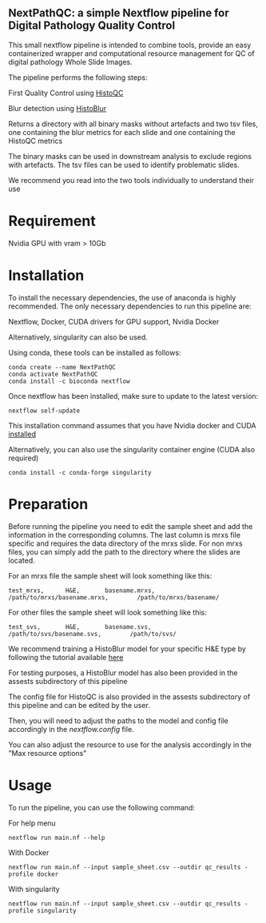 ## NextPathQC: a simple Nextflow pipeline for Digital Pathology Quality Control

This small nextflow pipeline is intended to combine tools, provide an easy containerized wrapper and computational resource management for QC of digital pathology Whole Slide Images.

The pipeline performs the following steps:

First Quality Control using [HistoQC](https://github.com/choosehappy/HistoQC)

Blur detection using [HistoBlur](https://github.com/choosehappy/HistoBlur)

Returns a directory with all binary masks without artefacts and two tsv files, one containing the blur metrics for each slide and one containing the HistoQC metrics

The binary masks can be used in downstream analysis to exclude regions with artefacts. The tsv files can be used to identify problematic slides.

We recommend you read into the two tools individually to understand their use

# Requirement

Nvidia GPU with vram > 10Gb

# Installation
To install the necessary dependencies, the use of anaconda is highly recommended.
The only necessary dependencies to run this pipeline are:

Nextflow,
Docker,
CUDA drivers for GPU support,
Nvidia Docker



Alternatively, singularity can also be used.

Using conda, these tools can be installed as follows:

```
conda create --name NextPathQC
conda activate NextPathQC
conda install -c bioconda nextflow
```

Once nextflow has been installed, make sure to update to the latest version:

```
nextflow self-update
```


This installation command assumes that you have Nvidia docker and CUDA [installed](https://docs.nvidia.com/datacenter/cloud-native/container-toolkit/install-guide.html)

Alternatively, you can also use the singularity container engine (CUDA also required)

```
conda install -c conda-forge singularity
```

# Preparation

Before running the pipeline you need to edit the sample sheet and add the information in the corresponding columns.
The last column is mrxs file specific and requires the data directory of the mrxs slide. For non mrxs files, you can simply add the
path to the directory where the slides are located.

For an mrxs file the sample sheet will look something like this:
```
test_mrxs,      H&E,       basename.mrxs,       /path/to/mrxs/basename.mrxs,        /path/to/mrxs/basename/
```
For other files the sample sheet will look something like this:
```
test_svs,       H&E,       basename.svs,       /path/to/svs/basename.svs,        /path/to/svs/
```

We recommend training a HistoBlur model for your specific H&E type by following the tutorial available [here](https://github.com/choosehappy/HistoBlur)

For testing purposes, a HistoBlur model has also been provided in the assests subdirectory of this pipeline

The config file for HistoQC is also provided in the assests subdirectory of this pipeline and can be edited by the user.

Then, you will need to adjust the paths to the model and config file accordingly in the *nextflow.config* file.

You can also adjust the resource to use for the analysis accordingly in the "Max resource options"

# Usage

To run the pipeline, you can use the following command:

For help menu

```
nextflow run main.nf --help
```

With Docker

```
nextflow run main.nf --input sample_sheet.csv --outdir qc_results -profile docker
```

With singularity

```
nextflow run main.nf --input sample_sheet.csv --outdir qc_results -profile singularity
```

